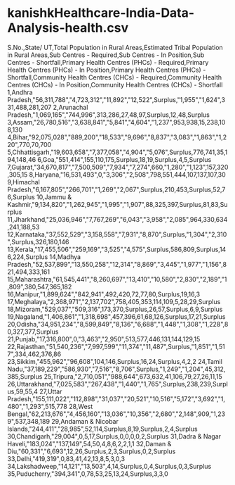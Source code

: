 # kanishkHealthcare-India-Data-Analysis-health.csv
S.No.,State/ UT,Total Population in Rural Areas,Estimated Tribal Population in Rural Areas,Sub Centres - Required,Sub Centres - In Position,Sub Centres - Shortfall,Primary Health Centres (PHCs) - Required,Primary Health Centres (PHCs) - In Position,Primary Health Centres (PHCs) - Shortfall,Community Health Centres (CHCs) - Required,Community Health Centres (CHCs) - In Position,Community Health Centres (CHCs) - Shortfall
1,Andhra Pradesh,"56,311,788","4,723,312","11,892","12,522",Surplus,"1,955","1,624",331,488,281,207
2,Arunachal Pradesh,"1,069,165","744,996",313,286,27,48,97,Surplus,12,48,Surplus
3,Assam,"26,780,516","3,638,841","5,841","4,604","1,237",953,938,15,238,108,130
4,Bihar,"92,075,028","889,200","18,533","9,696","8,837","3,083","1,863","1,220",770,70,700
5,Chhattisgarh,"19,603,658","7,377,058","4,904","5,076",Surplus,776,741,35,194,148,46
6,Goa,"551,414",155,110,175,Surplus,18,19,Surplus,4,5,Surplus
7,Gujarat,"34,670,817","7,500,509","7,934","7,274",660,"1,280","1,123",157,320,305,15
8,Haryana,"16,531,493",0,"3,306","2,508",798,551,444,107,137,107,30
9,Himachal Pradesh,"6,167,805","266,701","1,269","2,067",Surplus,210,453,Surplus,52,76,Surplus
10,Jammu & Kashmir,"9,134,820","1,262,945","1,995","1,907",88,325,397,Surplus,81,83,Surplus
11,Jharkhand,"25,036,946","7,767,269","6,043","3,958","2,085",964,330,634,241,188,53
12,Karnataka,"37,552,529","3,158,558","7,931","8,870",Surplus,"1,304","2,310",Surplus,326,180,146
13,Kerala,"17,455,506","259,169","3,525","4,575",Surplus,586,809,Surplus,146,224,Surplus
14,Madhya Pradesh,"52,537,899","13,550,258","12,314","8,869","3,445","1,977","1,156",821,494,333,161
15,Maharashtra,"61,545,441","8,260,697","13,410","10,580","2,830","2,189","1,809",380,547,365,182
16,Manipur,"1,899,624","842,941",492,420,72,77,80,Surplus,19,16,3
17,Meghalaya,"2,368,971","2,137,702",758,405,353,114,109,5,28,29,Surplus
18,Mizoram,"529,037","509,316",173,370,Surplus,26,57,Surplus,6,9,Surplus
19,Nagaland,"1,406,861","1,318,698",457,396,61,68,126,Surplus,17,21,Surplus
20,Odisha,"34,951,234","8,599,849","8,136","6,688","1,448","1,308","1,228",80,327,377,Surplus
21,Punjab,"17,316,800",0,"3,463","2,950",513,577,446,131,144,129,15
22,Rajasthan,"51,540,236","7,997,599","11,374","11,487",Surplus,"1,851","1,517",334,462,376,86
23,Sikkim,"455,962","96,608",104,146,Surplus,16,24,Surplus,4,2,2
24,Tamil Nadu,"37,189,229","586,930","7,516","8,706",Surplus,"1,249","1,204",45,312,385,Surplus
25,Tripura,"2,710,051","988,644",673,632,41,106,79,27,26,11,15
26,Uttarakhand,"7,025,583","267,438","1,440","1,765",Surplus,238,239,Surplus,59,55,4
27,Uttar Pradesh,"155,111,022","112,898","31,037","20,521","10,516","5,172","3,692","1,480","1,293",515,778
28,West Bengal,"62,213,676","4,456,160","13,036","10,356","2,680","2,148",909,"1,239",537,348,189
29,Andaman & Nicobar Islands,"244,411","28,985",52,114,Surplus,8,19,Surplus,2,4,Surplus
30,Chandigarh,"29,004",0,5,17,Surplus,0,0,0,0,2,Surplus
31,Dadra & Nagar Haveli,"183,024","137,149",54,50,4,8,6,2,2,1,1
32,Daman & Diu,"60,331","6,693",12,26,Surplus,2,3,Surplus,0,2,Surplus
33,Delhi,"419,319",0,83,41,42,13,8,5,3,0,3
34,Lakshadweep,"14,121","13,503",4,14,Surplus,0,4,Surplus,0,3,Surplus
35,Puducherry,"394,341",0,78,53,25,13,24,Surplus,3,3,0
